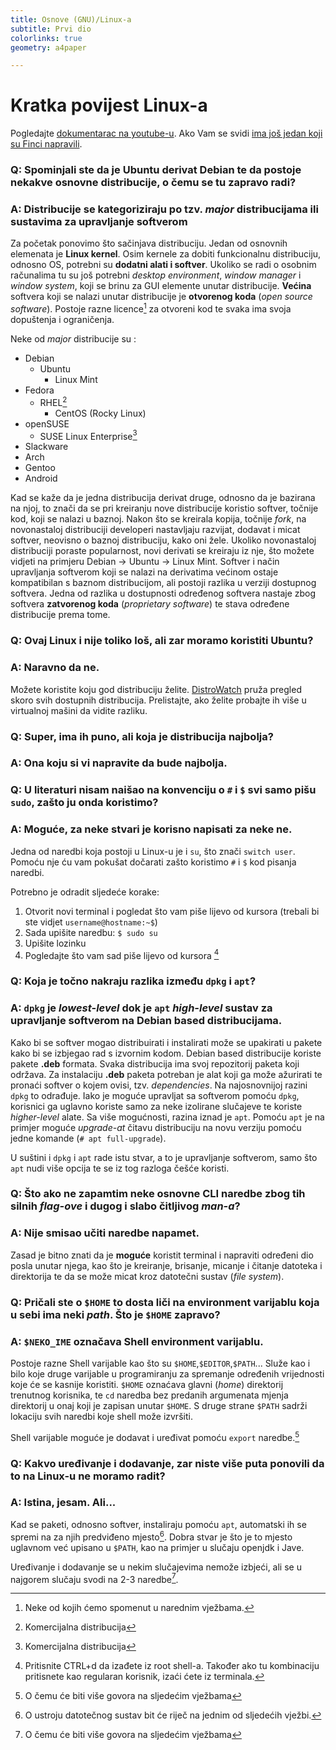 ```yaml
---
title: Osnove (GNU)/Linux-a
subtitle: Prvi dio
colorlinks: true
geometry: a4paper

---
```


# Kratka povijest Linux-a

Pogledajte [dokumentarac na youtube-u](https://www.youtube.com/watch?v=k0RYQVkQmWU).
Ako Vam se svidi [ima još jedan koji su Finci napravili](https://www.youtube.com/watch?v=XMm0HsmOTFI).

### Q: Spominjali ste da je Ubuntu derivat Debian te da postoje nekakve osnovne distribucije, o čemu se tu zapravo radi?

### A: Distribucije se kategoriziraju po tzv. *major* distribucijama ili sustavima za upravljanje softverom

Za početak ponovimo što sačinjava distribuciju.
Jedan od osnovnih elemenata je **Linux kernel**. 
Osim kernele za dobiti funkcionalnu distribuciju, odnosno OS, potrebni su **dodatni alati i softver**.
Ukoliko se radi o osobnim računalima tu su još potrebni *desktop environment*, *window manager* i *window system*,
koji se brinu za GUI elemente unutar distribucije.
**Većina** softvera koji se nalazi unutar distribucije je **otvorenog koda** (*open source software*).
Postoje razne licence[^0] za otvoreni kod te svaka ima svoja dopuštenja i ograničenja. 

Neke od *major* distribucije su :

- Debian
    - Ubuntu
        - Linux Mint
- Fedora 
    - RHEL[^1]
        - CentOS (Rocky Linux)
- openSUSE
    - SUSE Linux Enterprise[^1]
- Slackware
- Arch
- Gentoo
- Android

Kad se kaže da je jedna distribucija derivat druge, odnosno da je bazirana na njoj, to znači da se pri kreiranju nove distribucije
koristio softver, točnije kod, koji se nalazi u baznoj.
Nakon što se kreirala kopija, točnije *fork*, na novonastaloj distribuciji developeri nastavljaju razvijat, dodavat i micat softver,
neovisno o baznoj distribuciju, kako oni žele.
Ukoliko novonastaloj distribuciji poraste popularnost, novi derivati se kreiraju iz nje,
što možete vidjeti na primjeru Debian -> Ubuntu -> Linux Mint.
Softver i način upravljanja softverom koji se nalazi na derivatima većinom ostaje kompatibilan s baznom distribucijom,
ali postoji razlika u verziji dostupnog softvera.
Jedna od razlika u dostupnosti određenog softvera nastaje zbog softvera **zatvorenog koda** (*proprietary software*)
te stava određene distribucije prema tome.

[^0]: Neke od kojih ćemo spomenut u narednim vježbama.
[^1]: Komercijalna distribucija

### Q: Ovaj Linux i nije toliko loš, ali zar moramo koristiti Ubuntu?

### A: Naravno da ne.

Možete koristite koju god distribuciju želite. 
[DistroWatch](https://distrowatch.com/) pruža pregled skoro svih dostupnih distribucija.
Prelistajte, ako želite probajte ih više u virtualnoj mašini da vidite razliku.

### Q: Super, ima ih puno, ali koja je distribucija najbolja?

### A: Ona koju si vi napravite da bude najbolja.

### Q: U literaturi nisam naišao na konvenciju o `#` i `$` svi samo pišu `sudo`, zašto ju onda koristimo?

### A: Moguće, za neke stvari je korisno napisati za neke ne. 

Jedna od naredbi koja postoji u Linux-u je i `su`, što znači `switch user`.
Pomoću nje ću vam pokušat dočarati zašto koristimo `#` i `$` kod pisanja naredbi.

Potrebno je odradit sljedeće korake:

1. Otvorit novi terminal i pogledat što vam piše lijevo od kursora (trebali bi ste vidjet `username@hostname:~$`)
2. Sada upišite naredbu: `$ sudo su`
3. Upišite lozinku
4. Pogledajte što vam sad piše lijevo od kursora [^2]

[^2]: Pritisnite CTRL+d da izađete iz root shell-a. 
Također ako tu kombinaciju pritisnete kao regularan korisnik, izaći ćete iz terminala.

### Q: Koja je točno nakraju razlika između `dpkg` i `apt`?

### A: `dpkg` je *lowest-level* dok je `apt` *high-level* sustav za upravljanje softverom na Debian based distribucijama.

Kako bi se softver mogao distribuirati i instalirati može se upakirati u pakete kako bi se izbjegao rad s izvornim kodom.
Debian based distribucije koriste pakete **.deb** formata.
Svaka distribucija ima svoj repozitorij paketa koji održava.
Za instalaciju **.deb** paketa potreban je alat koji ga može ažurirati te pronaći
softver o kojem ovisi, tzv. *dependencies*.
Na najosnovnijoj razini `dpkg` to odrađuje.
Iako je moguće upravljat sa softverom pomoću `dpkg`,
korisnici ga uglavno koriste samo za neke izolirane slučajeve te koriste *higher-level* alate.
Sa više mogućnosti, razina iznad je `apt`. 
Pomoću `apt` je na primjer moguće *upgrade-at* čitavu distribuciju na novu verziju pomoću jedne komande
(`# apt full-upgrade`).

U suštini i `dpkg` i `apt` rade istu stvar, a to je upravljanje softverom, 
samo što `apt` nudi više opcija te se iz tog razloga češće koristi.

### Q: Što ako ne zapamtim neke osnovne CLI naredbe zbog tih silnih *flag-ove* i dugog i slabo čitljivog *man-a*?

### A: Nije smisao učiti naredbe napamet.

Zasad je bitno znati da je **moguće** koristit terminal i napraviti određeni dio posla unutar njega,
kao što je kreiranje, brisanje, micanje i čitanje datoteka i direktorija te da se može micat kroz
datotečni sustav (*file system*).

### Q: Pričali ste o `$HOME` to dosta liči na environment varijablu koja u sebi ima neki *path*. Što je `$HOME` zapravo?

### A: `$NEKO_IME` označava Shell environment varijablu.

Postoje razne Shell varijable kao što su `$HOME`,`$EDITOR`,`$PATH`...
Služe kao i bilo koje druge varijable u programiranju za spremanje određenih vrijednosti koje će se kasnije koristiti.
`$HOME` oznaćava glavni (*home*) direktorij trenutnog korisnika, te `cd` naredba bez predanih argumenata
mjenja direktorij u onaj koji je zapisan unutar `$HOME`. 
S druge strane `$PATH` sadrži lokaciju svih naredbi koje shell može izvršiti.

Shell varijable moguće je dodavat i uređivat pomoću `export` naredbe.[^3]

[^3]: O čemu će biti više govora na sljedećim vježbama

### Q: Kakvo uređivanje i dodavanje, zar niste više puta ponovili da to na Linux-u ne moramo radit?

### A: Istina, jesam. Ali...

Kad se paketi, odnosno softver, instaliraju pomoću `apt`, automatski ih se spremi na za njih predviđeno mjesto[^4].
Dobra stvar je što je to mjesto uglavnom već upisano u `$PATH`, kao na primjer u slučaju openjdk i Jave.

Uređivanje i dodavanje se u nekim slučajevima nemože izbjeći, ali se u najgorem slučaju svodi na 2-3 naredbe[^3].

[^4]: O ustroju datotečnog sustav bit će riječ na jednim od sljedećih vježbi.
